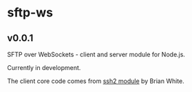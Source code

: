 sftp-ws
=======

v0.0.1
------

SFTP over WebSockets - client and server module for Node.js.

Currently in development.

The client core code comes from [ssh2 module](https://github.com/mscdex/ssh2) by Brian White.
